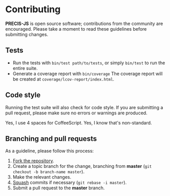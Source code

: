 # Contributing

**PRECIS-JS** is open source software; contributions from the community are
encouraged. Please take a moment to read these guidelines before submitting
changes.

## Tests

- Run the tests with `bin/test path/to/tests`, or simply `bin/test` to run the
  entire suite.
- Generate a coverage report with `bin/coverage` The coverage report will be
  created at `coverage/lcov-report/index.html`.

## Code style

Running the test suite will also check for code style. If you are submitting a
pull request, please make sure no errors or warnings are produced.

Yes, I use 4 spaces for CoffeeScript. Yes, I know that's non-standard.

## Branching and pull requests

As a guideline, please follow this process:

1. [Fork the repository].
2. Create a topic branch for the change, branching from **master**
(`git checkout -b branch-name master`).
3. Make the relevant changes.
4. [Squash] commits if necessary (`git rebase -i master`).
5. Submit a pull request to the **master** branch.

[Fork the repository]: https://help.github.com/articles/fork-a-repo
[Squash]: http://git-scm.com/book/en/v2/Git-Tools-Rewriting-History#Changing-Multiple-Commit-Messages

